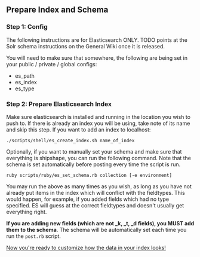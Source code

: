 ## Prepare Index and Schema

### Step 1: Config

The following instructions are for Elasticsearch ONLY.  TODO points at the Solr schema instructions on the General Wiki once it is released.

You will need to make sure that somewhere, the following are being set in your public / private / global configs:

- es_path
- es_index
- es_type

### Step 2: Prepare Elasticsearch Index

Make sure elasticsearch is installed and running in the location you wish to push to.  If there is already an index you will be using, take note of its name and skip this step.  If you want to add an index to localhost:

```
./scripts/shell/es_create_index.sh name_of_index
```

Optionally, if you want to manually set your schema and make sure that everything is shipshape, you can run the following command.  Note that the schema is set automatically before posting every time the script is run.

```
ruby scripts/ruby/es_set_schema.rb collection [-e environment]
```

You may run the above as many times as you wish, as long as you have not already put items in the index which will conflict with the fieldtypes.  This would happen, for example, if you added fields which had no type specified.  ES will guess at the correct fieldtypes and doesn't usually get everything right.

**If you are adding new fields (which are not _k, _t, _d fields), you MUST add them to the schema**.  The schema will be automatically set each time you run the `post.rb` script.

[Now you're ready to customize how the data in your index looks!](../2_customization/all_types.md)
